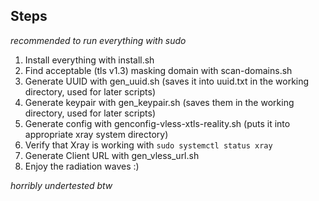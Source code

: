 ## Steps

*recommended to run everything with sudo*

1. Install everything with install.sh
2. Find acceptable (tls v1.3) masking domain with scan-domains.sh
3. Generate UUID with gen_uuid.sh (saves it into uuid.txt in the working directory, used for later scripts)
4. Generate keypair with gen_keypair.sh (saves them in the working directory, used for later scripts)
5. Generate config with genconfig-vless-xtls-reality.sh (puts it into appropriate xray system directory)
6. Verify that Xray is working with ```sudo systemctl status xray```
7. Generate Client URL with gen_vless_url.sh
8. Enjoy the radiation waves :)

*horribly undertested btw*
